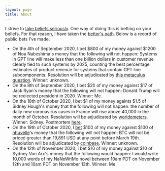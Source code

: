 ```yaml
---
layout: page
title: About
---
```


I strive to [take beliefs seriously](https://radimentary.wordpress.com/2018/01/18/singularity-mindset/). One way of doing this is betting on your beliefs. For that reason, I have taken the [bettor's oath](https://www.econlib.org/archives/2012/05/the_bettors_oat.html). Below is a record of public bets I've made.

* On the 4th of September 2020, I bet \$800 of my money against \$1200 of Noa Nabeshima's money that the following will not happen: Systems in GPT line will  make less than one billion dollars in customer revenue clearly tied to such systems by 2025, counting the best percentage estimates of product revenue for systems that contain GPT line subcomponents. Resolution will be adjudicated by [this metaculus question](https://www.metaculus.com/questions/5118/will-robin-hanson-win-a-bet-that-the-gpt-line-of-language-models-will-generate--1bn-in-customer-revenue-by-2025/). Winner: unknown. 
* On the 8th of September 2020, I bet \$20 of my money against \$17 of Jack Ryan's money that the following will not happen: Donald Trump will be reelected president in 2020. Winner: Me. 
* On the 18th of October 2020, I bet \$1 of my money againts \$1.5 of Sidney Hough's money that the following will not happen: the number of daily new coronavirus cases in France will rise above 40,000 in the month of October. Resolution will be adjudicated by [worldometers](https://www.worldometers.info/coronavirus/country/france/). Winner: Sidney. Postmortem [here](https://markxu.com/france-postmortem).
* On the 19th of October 2020, I [bet](/assets/nhuvelle_bet.png) \$100 of my money against \$100 of [nhuvelle](https://www.metaculus.com/accounts/profile/112463/)'s money that the following will not happen: BTC will not be priced greater than 19,891 USD at any point before March 19th. Resolution will be adjudicated by [coinbase](https://www.coinbase.com/). Winner: unknown.
* On the 12th of November 2020, I bet \$10 of my money against \$10 of Sydney Von Arx's money that the following would happen: I would write 10,000 words of my NaNoWriMo novel between 10am PDT on November 12th and 10am PDT on November 13th. Winner: Me. 
